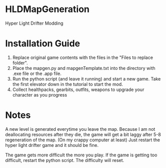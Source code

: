 # HLDMapGeneration
Hyper Light Drifter Modding

# Installation Guide
1. Replace original game contents with the files in the "Files to replace folder".
2. Place the mapgen.py and mapgenTemplate.txt into the directory with .exe file or the .app file.
3. Run the python script (and leave it running) and start a new game. Take the first elevator down in the tutorial to start the mod.
4. Collect healthpacks, gearbits, outfits, weapons to upgrade your character as you progress

# Notes
A new level is generated everytime you leave the map.
 Because I am not deallocating resources after they die, the game will get a bit laggy after 5-8 regeneration of the map. (On my crappy computer at least)
 Just restart the hyper light drifter game and it should be fine.

The game gets more difficult the more you play. If the game is getting too difficult, restart the python script. The difficulty will reset.
